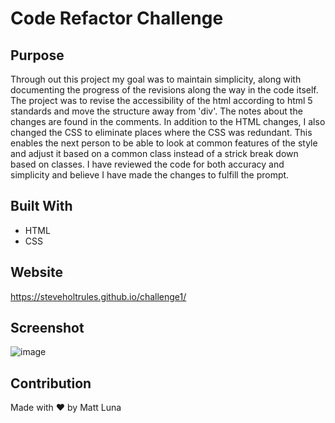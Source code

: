 # Code Refactor Challenge

## Purpose

Through out this project my goal was to maintain simplicity, along with documenting the progress of the revisions along the way in the code itself. The project was to revise the accessibility of the html according to html 5 standards and move the structure away from 'div'. The notes about the changes are found in the comments. In addition to the HTML changes, I also changed the CSS to eliminate places where the CSS was redundant. This enables the next person to be able to look at common features of the style and adjust it based on a common class instead of a strick break down based on classes. I have reviewed the code for both accuracy and simplicity and believe I have made the changes to fulfill the prompt. 

## Built With

 * HTML
 * CSS
  
## Website
  https://steveholtrules.github.io/challenge1/
  
## Screenshot
  
  ![image](https://user-images.githubusercontent.com/78341753/123516368-591a4e00-d661-11eb-8c9e-8d8f9a1370cc.png)

## Contribution
Made with ❤️ by Matt Luna
